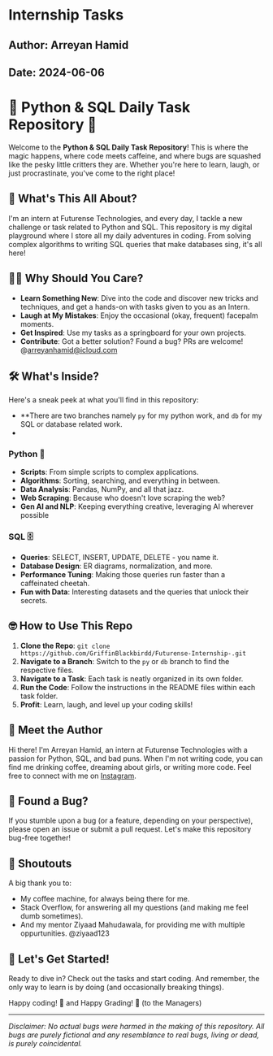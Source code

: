 # Internship Tasks
## Author: Arreyan Hamid
## Date: 2024-06-06

# 🐍 Python & SQL Daily Task Repository 🚀

Welcome to the **Python & SQL Daily Task Repository**! This is where the magic happens, where code meets caffeine, and where bugs are squashed like the pesky little critters they are. Whether you're here to learn, laugh, or just procrastinate, you've come to the right place!

## 📅 What's This All About?

I'm an intern at Futurense Technologies, and every day, I tackle a new challenge or task related to Python and SQL. This repository is my digital playground where I store all my daily adventures in coding. From solving complex algorithms to writing SQL queries that make databases sing, it's all here!

## 🧙‍♂️ Why Should You Care?

- **Learn Something New**: Dive into the code and discover new tricks and techniques, and get a hands-on with tasks given to you as an Intern.
- **Laugh at My Mistakes**: Enjoy the occasional (okay, frequent) facepalm moments.
- **Get Inspired**: Use my tasks as a springboard for your own projects.
- **Contribute**: Got a better solution? Found a bug? PRs are welcome! @arreyanhamid@icloud.com

## 🛠️ What's Inside?

Here's a sneak peek at what you'll find in this repository:
- **There are two branches namely `py` for my python work, and `db` for my SQL or database related work.
- 
### Python 🐍
- **Scripts**: From simple scripts to complex applications.
- **Algorithms**: Sorting, searching, and everything in between.
- **Data Analysis**: Pandas, NumPy, and all that jazz.
- **Web Scraping**: Because who doesn't love scraping the web?
- **Gen AI and NLP**: Keeping everything creative, leveraging AI wherever possible

### SQL 🗄️
- **Queries**: SELECT, INSERT, UPDATE, DELETE - you name it.
- **Database Design**: ER diagrams, normalization, and more.
- **Performance Tuning**: Making those queries run faster than a caffeinated cheetah.
- **Fun with Data**: Interesting datasets and the queries that unlock their secrets.

## 🤓 How to Use This Repo
1. **Clone the Repo**: `git clone https://github.com/GriffinBlackbirdd/Futurense-Internship-.git`
2. **Navigate to a Branch**: Switch to the `py` or `db` branch to find the respective files.
3. **Navigate to a Task**: Each task is neatly organized in its own folder.
4. **Run the Code**: Follow the instructions in the README files within each task folder.
5. **Profit**: Learn, laugh, and level up your coding skills!

## 🦄 Meet the Author

Hi there! I'm Arreyan Hamid, an intern at Futurense Technologies with a passion for Python, SQL, and bad puns. When I'm not writing code, you can find me drinking coffee, dreaming about girls, or writing more code. Feel free to connect with me on [Instagram](https://www.instagram.com/afraid0fw0men/).

## 🐛 Found a Bug?

If you stumble upon a bug (or a feature, depending on your perspective), please open an issue or submit a pull request. Let's make this repository bug-free together!

## 📢 Shoutouts

A big thank you to:
- My coffee machine, for always being there for me.
- Stack Overflow, for answering all my questions (and making me feel dumb sometimes).
- And my mentor Ziyaad Mahudawala, for providing me with multiple oppurtunities. @ziyaad123

## 🚀 Let's Get Started!

Ready to dive in? Check out the tasks and start coding. And remember, the only way to learn is by doing (and occasionally breaking things).

Happy coding! 🎉 and Happy Grading! 🎉 (to the Managers)

---

*Disclaimer: No actual bugs were harmed in the making of this repository. All bugs are purely fictional and any resemblance to real bugs, living or dead, is purely coincidental.*

